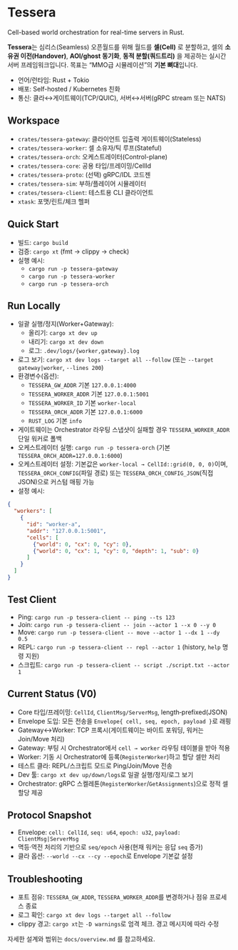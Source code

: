 # Tessera

Cell-based world orchestration for real-time servers in Rust.

**Tessera**는 심리스(Seamless) 오픈월드를 위해 월드를 **셀(Cell)** 로 분할하고,
셀의 **소유권 이전(Handover)**, **AOI/ghost 동기화**, **동적 분할(쿼드트리)** 을 제공하는
실시간 서버 프레임워크입니다. 목표는 “MMO급 시뮬레이션”의 **기본 뼈대**입니다.

- 언어/런타임: Rust + Tokio
- 배포: Self-hosted / Kubernetes 친화
- 통신: 클라↔게이트웨이(TCP/QUIC), 서버↔서버(gRPC stream 또는 NATS)

## Workspace
- `crates/tessera-gateway`: 클라이언트 입출력 게이트웨이(Stateless)
- `crates/tessera-worker`: 셀 소유자/틱 루프(Stateful)
- `crates/tessera-orch`: 오케스트레이터(Control-plane)
- `crates/tessera-core`: 공용 타입/프레이밍/CellId
- `crates/tessera-proto`: (선택) gRPC/IDL 코드젠
- `crates/tessera-sim`: 부하/플레이어 시뮬레이터
- `crates/tessera-client`: 테스트용 CLI 클라이언트
- `xtask`: 포맷/린트/체크 헬퍼

## Quick Start
- 빌드: `cargo build`
- 검증: `cargo xt` (fmt → clippy → check)
- 실행 예시:
  - `cargo run -p tessera-gateway`
  - `cargo run -p tessera-worker`
  - `cargo run -p tessera-orch`

## Run Locally
- 일괄 실행/정지(Worker+Gateway):
  - 올리기: `cargo xt dev up`
  - 내리기: `cargo xt dev down`
  - 로그: `.dev/logs/{worker,gateway}.log`
- 로그 보기: `cargo xt dev logs --target all --follow` (또는 `--target gateway|worker`, `--lines 200`)
- 환경변수(옵션):
  - `TESSERA_GW_ADDR` 기본 `127.0.0.1:4000`
  - `TESSERA_WORKER_ADDR` 기본 `127.0.0.1:5001`
  - `TESSERA_WORKER_ID` 기본 `worker-local`
  - `TESSERA_ORCH_ADDR` 기본 `127.0.0.1:6000`
  - `RUST_LOG` 기본 `info`
- 게이트웨이는 Orchestrator 라우팅 스냅샷이 실패할 경우 `TESSERA_WORKER_ADDR` 단일 워커로 폴백
- 오케스트레이터 실행: `cargo run -p tessera-orch` (기본 `TESSERA_ORCH_ADDR=127.0.0.1:6000`)
- 오케스트레이터 설정: 기본값은 `worker-local → CellId::grid(0, 0, 0)`이며, `TESSERA_ORCH_CONFIG`(파일 경로) 또는 `TESSERA_ORCH_CONFIG_JSON`(직접 JSON)으로 커스텀 매핑 가능
- 설정 예시:
```json
{
  "workers": [
    {
      "id": "worker-a",
      "addr": "127.0.0.1:5001",
      "cells": [
        {"world": 0, "cx": 0, "cy": 0},
        {"world": 0, "cx": 1, "cy": 0, "depth": 1, "sub": 0}
      ]
    }
  ]
}
```

## Test Client
- Ping: `cargo run -p tessera-client -- ping --ts 123`
- Join: `cargo run -p tessera-client -- join --actor 1 --x 0 --y 0`
- Move: `cargo run -p tessera-client -- move --actor 1 --dx 1 --dy 0.5`
- REPL: `cargo run -p tessera-client -- repl --actor 1` (history, `help` 명령 지원)
- 스크립트: `cargo run -p tessera-client -- script ./script.txt --actor 1`

## Current Status (V0)
- Core 타입/프레이밍: `CellId`, `ClientMsg/ServerMsg`, length‑prefixed(JSON)
- Envelope 도입: 모든 전송을 `Envelope{ cell, seq, epoch, payload }`로 래핑
- Gateway↔Worker: TCP 프록시(게이트웨이는 바이트 포워딩, 워커는 Join/Move 처리)
- Gateway: 부팅 시 Orchestrator에서 `cell → worker` 라우팅 테이블을 받아 적용
- Worker: 기동 시 Orchestrator에 등록(`RegisterWorker`)하고 할당 셀만 처리
- 테스트 클라: REPL/스크립트 모드로 Ping/Join/Move 전송
- Dev 툴: `cargo xt dev up/down/logs`로 일괄 실행/정지/로그 보기
- Orchestrator: gRPC 스켈레톤(`RegisterWorker`/`GetAssignments`)으로 정적 셀 할당 제공

## Protocol Snapshot
- Envelope: `cell: CellId`, `seq: u64`, `epoch: u32`, `payload: ClientMsg|ServerMsg`
- 멱등·역전 처리의 기반으로 `seq/epoch` 사용(현재 워커는 응답 `seq` 증가)
- 클라 옵션: `--world --cx --cy --epoch`로 Envelope 기본값 설정

## Troubleshooting
- 포트 점유: `TESSERA_GW_ADDR`, `TESSERA_WORKER_ADDR`를 변경하거나 점유 프로세스 종료
- 로그 확인: `cargo xt dev logs --target all --follow`
- clippy 경고: `cargo xt`는 `-D warnings`로 엄격 체크. 경고 메시지에 따라 수정

자세한 설계와 범위는 `docs/overview.md` 를 참고하세요.
